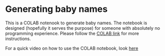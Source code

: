# Generating baby names

This is a COLAB notenook to generate baby names. The notebook is designed (hopefully it serves the purpose) for someone with absolutely no programming experience. Please follow the [COLAB link](https://colab.research.google.com/drive/1mX_E121fVS8NDexDrJ6wj3KhYgWlQrKN#scrollTo=Z6SwaQpUV-R3) for more instructions. 

For a quick video on how to use the COLAB notebook, look [here](https://youtu.be/7wVOSPIqAaE)
